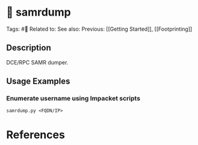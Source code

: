 # 💢 samrdump

Tags: #💢
Related to:
See also:
Previous: [[Getting Started]], [[Footprinting]]

## Description

DCE/RPC SAMR dumper.

## Usage Examples

### Enumerate username using Impacket scripts

	samrdump.py <FQDN/IP>

# References
